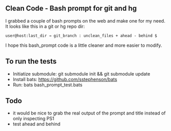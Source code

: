 ##  Clean Code - Bash prompt for git and hg
I grabbed a couple of bash prompts on the web and make one for my need.
It looks like this in a git or hg repo dir: 

```
user@host:last_dir → git_branch : unclean_files + ahead - behind $
```

I hope this bash_prompt code is a little cleaner and more easier to modify.

## To run the tests
* Initiatize submodule: git submodule init && git submodule update
* Install bats: https://github.com/sstephenson/bats
* Run: bats bash_prompt_test.bats

## Todo
* it would be nice to grab the real output of the prompt and title instead of only inspecting PS1
* test ahead and behind